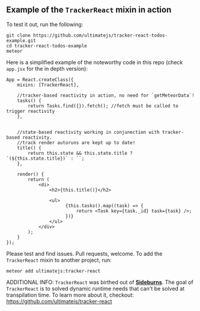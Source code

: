 ## Example of the `TrackerReact` mixin in action

To test it out, run the following:

```
git clone https://github.com/ultimatejs/tracker-react-todos-example.git
cd tracker-react-todos-example
meteor
```

Here is a simplified example of the noteworthy code in this repo (check `app.jsx` for the in depth version):

```
App = React.createClass({
    mixins: [TrackerReact],

	//tracker-based reactivity in action, no need for `getMeteorData`!
    tasks() {
        return Tasks.find({}).fetch(); //fetch must be called to trigger reactivity
    },
	
	
	//state-based reactivity working in conjunection with tracker-based reactivity.
	//track render autoruns are kept up to date!
    title() {
		return this.state && this.state.title ? `(${this.state.title})` : ``;
    },
	
	render() {
		return (
			<di>
				<h2>{this.title()}</h2>

				<ul>
				  	  {this.tasks().map((task) => {
						  return <Task key={task._id} task={task} />;
					  })}
				</ul>
			</div>
		);
	}
});
```

Please test and find issues. Pull requests, welcome. To add the `TrackerReact` mixin to another project, run:

```
meteor add ultimatejs:tracker-react
``` 

ADDITIONAL INFO: `TrackerReact` was birthed out of [**Sideburns**](https://github.com/timbrandin/blaze-react). The goal of `TrackerReact` is to solved dynamic runtime needs that can't be solved at transpilation time. To learn more about it, checkout: https://github.com/ultimatejs/tracker-react